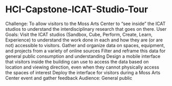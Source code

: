 # HCI-Capstone-ICAT-Studio-Tour
Challenge: To allow visitors to the Moss Arts Center to “see inside” the ICAT studios to understand the interdisciplinary research that goes on there.     User Goals:  Visit the ICAT studios (Sandbox, Cube, Perform, Create, Learn, Experience) to understand the work done in each and how they are (or are not) accessible to visitors. Gather and organize data on spaces, equipment, and projects from a variety of online sources Filter and reframe this data for general public consumption and understanding Design a mobile interface that visitors inside the building can use to access the data based on location and viewing direction, even when they cannot physically access the spaces of interest Deploy the interface for visitors during a Moss Arts Center event and gather feedback    Audience:  General public
